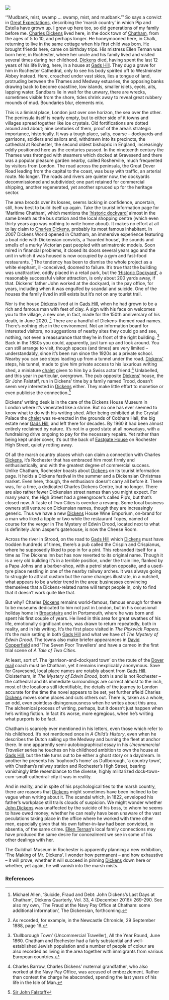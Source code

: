 <a href="https://dev.visual-essays.app"><img src="https://dev-visual-essays.netlify.app/images/ve-button.png"></a>
<param ve-config title="Dickens in the Medway" author="Helena Kelly" layout="vtl" banner="/images/banners/19c.jpg">
     
<param ve-entity eid="Q2635720" alias="Rochester Cathedral">
<param ve-entity eid="Q1808441" alias="Strood">
<param ve-entity eid="Q5068781" alias="Chalk">
<param-ve entity eid="Q507517" alias="Rochester">
<param-ve entity eid="Q1223395" alias="Ellen Ternan">
<param-ve entity eid="Q729006" alias="Chatham">
<param-ve entity eid="Q676689" alias="Gravesend">

‘“Mudbank, mist, swamp … swamp, mist, and mudbank.”’  So says a convict in [Great Expectations](/dickens/great-expectations-curated-walk), describing the ‘marsh country’ in which Pip and Estella have grown up. I grew up here too, so did generations of my family before me. [Charles Dickens](/dickens/dickens-biography)  lived here, in the dock town of [Chatham](/19c/19c-chatham-dockyard), from the ages of 5 to 10, and perhaps longer. He honeymooned here, in Chalk, returning to live in the same cottage when his first child was born. He brought friends here, came on birthday trips. His mistress Ellen Ternan was born here, in Rochester, where her uncle and his family lived and visited several times during her childhood. [Dickens](/dickens/dickens-biography)  died, having spent the last 12 years of his life living, here, in a house at [Gads Hill](/dickens/dickens-gads-hill). They dug a grave for him in Rochester Cathedral, only to see his body spirited off to Westminster Abbey instead. Here, crouched under vast skies, lies a tongue of land, protruding between the Thames and Medway estuaries, the opposing banks drawing back to become coastline, low islands, smaller islets, eyots, aits, lapping water. Sandbars lie in wait for the unwary, there are wrecks, sometimes visible from the shore, tides shrink away to reveal great rubbery mounds of mud. Boundaries blur, elements mix. 
<param ve-image url="images/Dickens Inn.jpg" label="Dickens Inn"> 
<param ve-map center="Q729006" zoom="15">

This is a liminal place, London just over one horizon, the sea over the other. The peninsula itself is nearly empty, but to either side of it towns and villages spread together like ice crystals. Old fortifications are dotted around and about; nine centuries of them, proof of the area’s strategic importance, historically. It was a tough place, salty, coarse – dockyards and garrisons, soldiers and sailors and, withdrawn into its precincts, the cathedral at Rochester, the second oldest bishopric in England, increasingly oddly positioned here as the centuries passed. In the nineteenth century the Thames was thronged with steamers which docked at Gravesend and there was a popular pleasure garden nearby, called Rosherville, much frequented by visitors from London. The road across the peninsula, the Great Dover Road leading from the capital to the coast, was busy with traffic, an arterial route. No longer. The roads and rivers are quieter now, the dockyards decommissioned and subdivided; one part retained for commercial shipping, another regenerated, yet another spruced up for the heritage sector. 
<param ve-map center="Q676689" zoom="15">

The area broods over its losses, seems lacking in confidence, uncertain, still, how best to build itself up again. Take the tourist information page for ‘Maritime Chatham’, which mentions the [‘historic dockyard’](/19c/19c-chatham-dockyard) almost in the same breath as the bus station and the local shopping centre (which even thirty years ago was nothing to write home about). It makes no effort at all to lay claim to [Charles Dickens](/dickens/dickens-biography), probably its most famous inhabitant. In 2007 Dickens World opened in Chatham, an immersive experience featuring a boat ride with Dickensian convicts, a ‘haunted house’, the sounds and smells of a murky Victorian past peopled with animatronic models. Soon mired in financial problems, it closed its doors several years ago and the unit in which it was housed is now occupied by a gym and fast-food restaurants. [^ref1] The tendency has been to dismiss the whole project as a white elephant, ill-conceived, doomed to failure. It’s true that the building was unattractive, oddly placed in a retail park, but the [‘Historic Dockyard’](/dickens/dickens-chatham), a reasonably successful visitor attraction, is only about 200 yards away, if that. Dickens’ father John worked at the dockyard, in the pay office, for years, including when it was engulfed by scandal and suicide.  One of the houses the family lived in still exists but it’s not on any tourist trail.
<param ve-image url="images/Dickens World.jpg" label="Dickens World Site"> 
<param ve-map center="Q729006" zoom="15">

Nor is the house [Dickens](/dickens/dickens-biography)  lived at in [Gads Hill](/dickens/dickens-gads-hill), when he had grown to be a rich and famous man with feet of clay. A sign with his face on welcomes you to the village, a new one, in fact, made for the 150th anniversary of his death, in June 2020. [^ref2] There are a handful of Dickens-themed road names. There’s nothing else in the environment. Not an information board for interested visitors, no suggestions of nearby sites they could go and see, nothing, not even a reassurance that they’re in front of the right building. [^ref3] Back in the 1880s you could, apparently, just turn up and look around.  You can still arrange to visit, though spaces (and times) are very limited – understandably, since it’s been run since the 1920s as a private school. Nearby you can see steps leading up from a tunnel under the road. [Dickens’](/dickens/dickens-biography)  steps, his tunnel, made to give him private access to his luxurious writing shed, a miniature [chalet](/dickens/dickens-swiss-chalet) given to him by a Swiss actor friend.[^ref4] Unlabelled, and this year in particular, overgrown. The pub opposite [Dickens’](dickens-biography)  house, the Sir John Falstaff, run in Dickens’ time by a family named Trood, doesn’t seem very interested in [Dickens](/dickens/dickens-biography)  either. They make little effort to monetise or even publicise the connection.[^ref5]   
<param ve-image url="images/thumbnail_2Charles Dickens sign Higham.jpg" label="Charles Dicken's sign, Higham"> 

Dickens’ writing desk is in the care of the Dickens House Museum in London where it’s venerated like a shrine. But no one has ever seemed to know what to do with his writing shed. After being exhibited at the Crystal Palace the [chalet](/dickens/dickens-swiss-chalet)  was re-erected in the grounds of Cobham Hall, the big estate near [Gads Hill](/dickens/dickens-gads-hill), and left there for decades. By 1960 it had been almost entirely reclaimed by nature. It’s not in a good state at all nowadays, with a fundraising drive ongoing to pay for the necessary repairs. Yet rather than being kept under cover, it’s out the back of [Eastgate House](/dickens/edwin-drood-eastgate-house) on Rochester High Street, quietly rotting away.
<param ve-image url="https://stor.artstor.org/stor/9aff6e05-5788-4668-a69b-fbf5f2b7006b" label="Eastgate House" attribution="Benjamin Mortley"> 

Of all the marsh country places which can claim a connection with Charles [Dickens](/dickens/dickens-biography), it’s Rochester that has embraced him most firmly and enthusiastically, and with the greatest degree of commercial success. Unlike Chatham, Rochester boasts about [Dickens](/dickens/dickens-biography) on its tourist information page. It holds a Dickens festival in the summer and a Dickensian Christmas market. Even here, though, the enthusiasm doesn’t carry all before it. There was, for a time, a dedicated Charles Dickens Centre, but no longer. There are also rather fewer Dickensian street names than you might expect. For many years, the High Street had a greengrocer’s called Pip’s, but that’s closed now. A Taste of Two Cities is overdue a revamp. Some local business owners still venture on Dickensian names, though they are increasingly generic. Thus we have a new [Dickens](/dickens/dickens-biography) House Wine Emporium, on-brand for a man who liked a tipple or two while the restaurant Topes, named of course for the verger in The Mystery of Edwin Drood, located next to what is definitely John Jasper’s gatehouse, is now the Cheese Room. 
<param ve-image url="images/Cheese room.jpg" label="Cheese Room"> 
<param ve-image url="images/Wine emporium.jpg" label="House Wine emporium"> 

Across the river in Strood, on the road to [Gads Hill](/dickens/dickens-gads-hill) which [Dickens](/dickens/dickens-biography)  must have trodden hundreds of times, there’s a pub called the Crispin and Crispianus, where he supposedly liked to pop in for a pint. This rebranded itself for a time as The Dickens Inn but has now reverted to its original name. Though it is a very old building it’s in a terrible position, under the train line, flanked by a Papa Johns and a barber-shop, with a petrol station opposite, and a used-tyre place nestling in one of the nearby railway arches. It was always going to struggle to attract custom but the name changes illustrate, in a nutshell, what appears to be a wider trend in the area: businesses convincing themselves that a Dickens-related name will tempt people in, only to find that it doesn’t work quite like that. 
<param ve-image url="images/Dickens Inn.jpg" label="Dickens Inn"> 

But why? Charles [Dickens](/dickens/dickens-biography) remains world-famous, famous enough for there to be museums dedicated to him not just in London, but in his occasional holiday home in [Broadstairs](/dickens-broadstairs) and in Portsmouth, where he was born and spent his first couple of years. He lived in this area for great swathes of his life, emotionally significant ones, was drawn to return repeatedly, both in reality, and in his writing. It’s the first place visited in _The Pickwick Papers_. It’s the main setting in both [Gads Hill](/dickens/dickens-gads-hill) and what we have of _The Mystery of Edwin Drood_.  The towns also make briefer appearances in [David Copperfield](/dickens/david-copperfield-curated-walk) and 'The Seven Poor Travellers' and have a cameo in the first trial scene of _A Tale of Two Cities_.
<param ve-image url="images/Gads steps.jpg" label="Gads Hill steps"> 

At least, sort of. The ‘garrison-and-dockyard town’ on the route of the [Dover mail](/dickens/19c-dover) coach must be Chatham, yet it remains inexplicably anonymous. Save for Gravesend, local place names are notably absent from [Gads Hill](/dickens/dickens-gads-hill). Cloisterham, in _The Mystery of Edwin Drood_, both is and is not Rochester – the cathedral and its immediate surroundings are correct almost to the inch, most of the locations still identifiable, the details of the journey to London accurate for the time the novel appears to be set, yet further afield Charles [Dickens](/dickens/dickens-biography) moves some places and cuts others out. There is, taken as a whole, an odd, even pointless disingenuousness when he writes about this area. The alchemical process of writing, perhaps, but it doesn’t just happen when he’s writing fiction. In fact it’s worse, more egregious, when he’s writing what purports to be fact.
<param ve-image url="https://upload.wikimedia.org/wikipedia/commons/7/79/The_Dover_road_-_annals_of_an_ancient_turnpike_%281922%29_%2820995540465%29.jpg" label="The Dover Road: Annals of an Ancient Turnpike" attribution="Harper, Charles George, 1863-1943, No restrictions, via Wikimedia Commons">

Chatham is scarcely ever mentioned in his letters, even those which refer to his childhood. It’s not mentioned once in _A Child’s History_, even when he describes the Dutch sailing up the Medway and burning the fleet at anchor there. In one apparently semi-autobiographical essay in his _Uncommercial Traveller_ series he touches on his childhood ambition to own the house at [Gads Hill](/dickens/dickens-gads-hill), but the tale turns out to be either a ghost story or a daydream. In another he presents his ‘boyhood’s home’ as Dullborough, ‘a country town’, with Chatham’s railway station and Rochester’s High Street, bearing vanishingly little resemblance to the diverse, highly militarized dock-town-cum-small-cathedral-city it was in reality.
<param ve-image url="https://upload.wikimedia.org/wikipedia/commons/0/0f/Chatham_Reach%2C_Kent%2C_by_Daniel_Turner_KT_HDCH_02_004.jpg" label=Chatham Reach, Kent circa 1815" attribution="Daniel Turner, Public domain, via Wikimedia Commons">
     
And in reality, and in spite of his psychological ties to the marsh country, there are reasons that [Dickens](/dickens/dickens-biography) might sometimes have been inclined to be vague when writing about it. The scandal which, in 1822, enveloped his father’s workplace still trails clouds of suspicion. We might wonder whether [John Dickens](/dickens/dickens-chatham) was unaffected by the suicide of his boss, to whom he seems to have owed money; whether he can really have been unaware of the vast peculations taking place in the office where he worked with three other men, especially given that his own father-in-law had been convicted, in absentia, of the same crime.  [Ellen Ternan](/19c/19c-ternan-biography)’s local family connections may have produced the same desire for concealment we see in some of his other dealings with her.
<param ve-image url="/dickens/images/Chatham Dockyard.jpg" label="Chatham Dock Yard, engraved by R.Roffe after a drawing by G.Shepherd, published in W.H.Ireland's The County of Kent, 1832." attribution="Copyright Ancestryimages.com n4335">

The Guildhall Museum in Rochester is apparently planning a new exhibition, ‘The Making of Mr. Dickens’.  I wonder how permanent – and how exhaustive – it will prove, whether it will succeed in pinning [Dickens](/dickens/dickens-biography) down here or whether, yet again, he will vanish into the marsh mists. 
<param ve-image url="https://stor.artstor.org/stor/5f118363-1cb7-4377-9fdf-d6983e5f0307">
<param ve-image url="https://upload.wikimedia.org/wikipedia/commons/1/1c/Rochester_Guildhall_Museum%2C_High_Street_5231.jpg" label="Rochester Guildhall Museum" attribution="ClemRutter, CC BY-SA 4.0, via Wikimedia Commons">

### References

[^ref1]: Michael Allen, ‘Suicide, Fraud and Debt: John Dickens’s Last Days at Chatham’, Dickens Quarterly, Vol. 33, 4 (December 2016): 269-290. See also my own, ‘The Fraud at the Navy Pay Office at Chatham: some additional information’, The Dickensian, forthcoming.
[^ref2]: As recorded, for example, in the Newcastle Chronicle, 29 September 1888, page 16.
[^ref3]: ‘Dullborough Town’ (Uncommercial Traveller), All the Year Round, June 1860. Chatham and Rochester had a fairly substantial and well-established Jewish population and a number of people of colour are also recorded as living in the area together with immigrants from various European countries.
[^ref4]: Charles Barrow, Charles Dickens’ maternal grandfather, who also worked at the Navy Pay Office, was accused of embezzlement. Rather than contest the charge he absconded, spending the last years of his life in the Isle of Man. 
[^ref5]: [Sir John Falstaff](http://www.discovergravesham.co.uk/higham/sir-john-falstaff.html)
